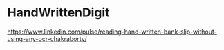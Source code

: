 # HandWrittenDigit
https://www.linkedin.com/pulse/reading-hand-written-bank-slip-without-using-any-ocr-chakraborty/

